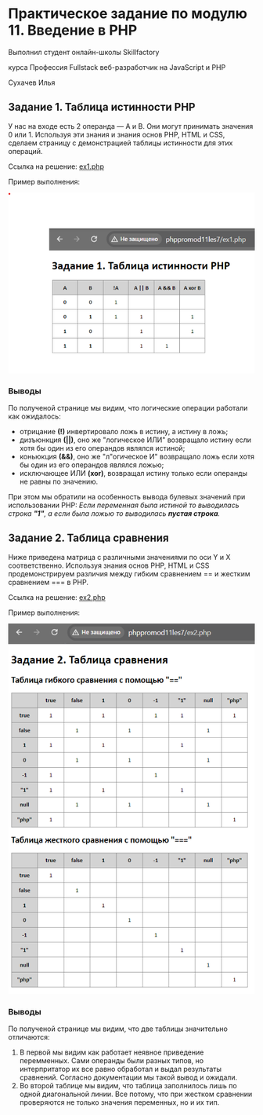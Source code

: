 # Практическое задание по модулю 11. Введение в PHP

Выполнил студент oнлайн-школы Skillfactory

курса Профессия Fullstack веб-разработчик на JavaScript и PHP

Сухачев Илья

## Задание 1. Таблица истинности PHP

У нас на входе есть 2 операнда — A и B. Они могут принимать значения 0 или 1. Используя эти знания и знания основ PHP, HTML и CSS, сделаем страницу с демонстрацией таблицы истинности для этих операций.

Ссылка на решение: [ex1.php](ex1.php)

Пример выполнения:

![image1](https://github.com/cookieru/phppromod11les7/blob/main/images/191404.png?raw=true)

### Выводы

По полученой странице мы видим, что логические операции работали как ожидалось:

- отрицание __(!)__ инвертировало ложь в истину, а истину в ложь;
- дизъюнкция __(||)__, оно же "логическое ИЛИ" возвращало истину если хотя бы один из его операндов являлся истиной;
- коньюкция __(&&)__, оно же "л"огическое И" возвращало ложь если хотя бы один из его операндов являлся ложью;
- исключающее ИЛИ __(xor)__, возвращал истину только если операнды не равны по значению.

При этом мы обратили на особенность вывода булевых значений при использовании PHP: _Если переменная была истиной то выводилась строка __"1"__, а если была ложью то выводилась __пустая строка__._

## Задание 2. Таблица сравнения

Ниже приведена матрица с различными значениями по оси Y и X соответственно. Используя знания основ PHP, HTML и CSS продемонстрируем различия между гибким сравнением == и жестким сравнением === в PHP.

Ссылка на решение: [ex2.php](ex2.php)

Пример выполнения:

![image2](https://github.com/cookieru/phppromod11les7/blob/main/images/191519.png?raw=true)

### Выводы

По полученой странице мы видим, что две таблицы значительно отличаются:

1. В первой мы видим как работает неявное приведение перемменных. Сами операнды были разных типов, но интерпритатор их все равно обработал и выдал результаты сравнений. Согласно документации мы такой вывод и ожидали.
2. Во второй таблице мы видим, что таблица заполнилось лишь по одной диагональной линии. Все потому, что при жестком сравнении проверяются не только значения переменных, но и их тип.